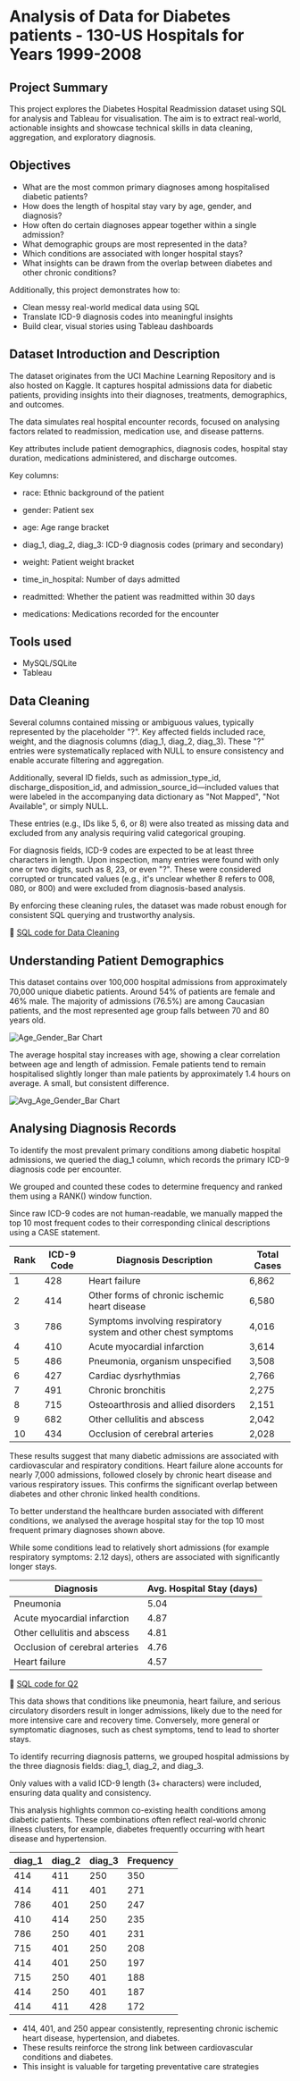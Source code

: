 # Analysis of Data for Diabetes patients - 130-US Hospitals for Years 1999-2008

## Project Summary
This project explores the Diabetes Hospital Readmission dataset using SQL for analysis and Tableau for visualisation. 
The aim is to extract real-world, actionable insights and showcase technical skills in data cleaning, aggregation, and exploratory diagnosis.

## Objectives

- What are the most common primary diagnoses among hospitalised diabetic patients?
- How does the length of hospital stay vary by age, gender, and diagnosis?
- How often do certain diagnoses appear together within a single admission?
- What demographic groups are most represented in the data?
- Which conditions are associated with longer hospital stays?
- What insights can be drawn from the overlap between diabetes and other chronic conditions?

Additionally, this project demonstrates how to:
- Clean messy real-world medical data using SQL
- Translate ICD-9 diagnosis codes into meaningful insights
- Build clear, visual stories using Tableau dashboards


## Dataset Introduction and Description


The dataset originates from the UCI Machine Learning Repository and is also hosted on Kaggle. It captures hospital admissions data for diabetic patients, providing insights into their diagnoses, treatments, demographics, and outcomes.

The data simulates real hospital encounter records, focused on analysing factors related to readmission, medication use, and disease patterns.

Key attributes include patient demographics, diagnosis codes, hospital stay duration, medications administered, and discharge outcomes.

Key columns:

- race: Ethnic background of the patient

- gender: Patient sex

- age: Age range bracket

- diag_1, diag_2, diag_3: ICD-9 diagnosis codes (primary and secondary)

- weight: Patient weight bracket

- time_in_hospital: Number of days admitted

- readmitted: Whether the patient was readmitted within 30 days

- medications: Medications recorded for the encounter

## Tools used

- MySQL/SQLite
- Tableau

## Data Cleaning

Several columns contained missing or ambiguous values, typically represented by the placeholder "?". Key affected fields included race, weight, and the diagnosis columns (diag_1, diag_2, diag_3). These "?" entries were systematically replaced with NULL to ensure consistency and enable accurate filtering and aggregation.

Additionally, several ID fields, such as admission_type_id, discharge_disposition_id, and admission_source_id—included values that were labeled in the accompanying data dictionary as "Not Mapped", "Not Available", or simply NULL. 

These entries (e.g., IDs like 5, 6, or 8) were also treated as missing data and excluded from any analysis requiring valid categorical grouping.

For diagnosis fields, ICD-9 codes are expected to be at least three characters in length. Upon inspection, many entries were found with only one or two digits, such as 8, 23, or even "?". These were considered corrupted or truncated values (e.g., it's unclear whether 8 refers to 008, 080, or 800) and were excluded from diagnosis-based analysis.

By enforcing these cleaning rules, the dataset was made robust enough for consistent SQL querying and trustworthy analysis.

🔗 [SQL code for Data Cleaning](./sql/question_0_data_cleaning.sql)

## Understanding Patient Demographics

This dataset contains over 100,000 hospital admissions from approximately 70,000 unique diabetic patients. Around 54% of patients are female and 46% male. The majority of admissions (76.5%) are among Caucasian patients, and the most represented age group falls between 70 and 80 years old.

![Age_Gender_Bar Chart](./visuals/01_age_gender.png)

The average hospital stay increases with age, showing a clear correlation between age and length of admission. 
Female patients tend to remain hospitalised slightly longer than male patients by approximately 1.4 hours on average. A small, but consistent difference.

![Avg_Age_Gender_Bar Chart](./visuals/02_avg_hospital_stay.png)

## Analysing Diagnosis Records

To identify the most prevalent primary conditions among diabetic hospital admissions, we queried the diag_1 column, which records the primary ICD-9 diagnosis code per encounter. 

We grouped and counted these codes to determine frequency and ranked them using a RANK() window function.

Since raw ICD-9 codes are not human-readable, we manually mapped the top 10 most frequent codes to their corresponding clinical descriptions using a CASE statement.

| Rank | ICD-9 Code | Diagnosis Description                                      | Total Cases |
|------|------------|-------------------------------------------------------------|-------------|
| 1    | 428        | Heart failure                                               | 6,862       |
| 2    | 414        | Other forms of chronic ischemic heart disease              | 6,580       |
| 3    | 786        | Symptoms involving respiratory system and other chest symptoms | 4,016   |
| 4    | 410        | Acute myocardial infarction                                 | 3,614       |
| 5    | 486        | Pneumonia, organism unspecified                             | 3,508       |
| 6    | 427        | Cardiac dysrhythmias                                        | 2,766       |
| 7    | 491        | Chronic bronchitis                                          | 2,275       |
| 8    | 715        | Osteoarthrosis and allied disorders                         | 2,151       |
| 9    | 682        | Other cellulitis and abscess                                | 2,042       |
| 10   | 434        | Occlusion of cerebral arteries                              | 2,028       |


These results suggest that many diabetic admissions are associated with cardiovascular and respiratory conditions. Heart failure alone accounts for nearly 7,000 admissions, followed closely by chronic heart disease and various respiratory issues. This confirms the significant overlap between diabetes and other chronic linked health conditions.

To better understand the healthcare burden associated with different conditions, we analysed the average hospital stay for the top 10 most frequent primary diagnoses shown above. 

While some conditions lead to relatively short admissions (for example respiratory symptoms: 2.12 days), others are associated with significantly longer stays.

| Diagnosis                        | Avg. Hospital Stay (days) |
|----------------------------------|----------------------------|
| Pneumonia                        | 5.04                       |
| Acute myocardial infarction      | 4.87                       |
| Other cellulitis and abscess     | 4.81                       |
| Occlusion of cerebral arteries   | 4.76                       |
| Heart failure                    | 4.57                       |


🔗 [SQL code for Q2](./sql/question_2_diagnosis_avg_stay.sql)


This data shows that conditions like pneumonia, heart failure, and serious circulatory disorders result in longer admissions, likely due to the need for more intensive care and recovery time. Conversely, more general or symptomatic diagnoses, such as chest symptoms, tend to lead to shorter stays.

To identify recurring diagnosis patterns, we grouped hospital admissions by the three diagnosis fields: diag_1, diag_2, and diag_3. 

Only values with a valid ICD-9 length (3+ characters) were included, ensuring data quality and consistency.

This analysis highlights common co-existing health conditions among diabetic patients. These combinations often reflect real-world chronic illness clusters, for example, diabetes frequently occurring with heart disease and hypertension.

| diag_1 | diag_2 | diag_3 | Frequency |
|--------|--------|--------|-----------|
| 414    | 411    | 250    | 350       |
| 414    | 411    | 401    | 271       |
| 786    | 401    | 250    | 247       |
| 410    | 414    | 250    | 235       |
| 786    | 250    | 401    | 231       |
| 715    | 401    | 250    | 208       |
| 414    | 401    | 250    | 197       |
| 715    | 250    | 401    | 188       |
| 414    | 250    | 401    | 187       |
| 414    | 411    | 428    | 172       |

- 414, 401, and 250 appear consistently, representing chronic ischemic heart disease, hypertension, and diabetes.
- These results reinforce the strong link between cardiovascular conditions and diabetes.
- This insight is valuable for targeting preventative care strategies

